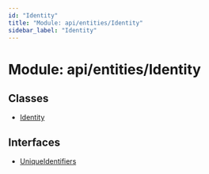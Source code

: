 ```yaml
---
id: "Identity"
title: "Module: api/entities/Identity"
sidebar_label: "Identity"
---
```


# Module: api/entities/Identity

## Classes

- [Identity](../../../../classes/API/Entities/Identity/Identity.md)

## Interfaces

- [UniqueIdentifiers](../../../../interfaces/API/Entities/Identity/UniqueIdentifiers/UniqueIdentifiers.md)
